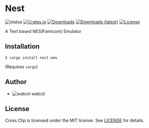 # Nest
![status](https://img.shields.io/badge/status-WIP-red)
[![Crates.io](https://img.shields.io/crates/v/nest-emu)](https://crates.io/crates/nest-emu)
[![Downloads](https://img.shields.io/crates/d/clines)](https://crates.io/crates/nest-emu)
[![Downloads (latest)](https://img.shields.io/crates/dv/nest-emu)](https://crates.io/crates/nest-emu)
[![License](https://img.shields.io/crates/l/nest-emu)](https://github.com/watcol/nest-emu/blob/main/LICENSE)

A Text based NES(Famicom) Emulator

## Installation
```shell
$ cargo install nest-emu
```
(Requires `cargo`)

## Author
- ![watcol](https://raw.githubusercontent.com/watcol/icons/main/32/normal.png) watcol

## License
Cross Clip is licensed under the MIT license. See [LICENSE](https://github.com/watcol/clip/blob/main/LICENSE) for details.
